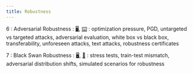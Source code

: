 ```yaml
---
title: Robustness
---
```


6
: Adversarial Robustness
    : [🖥️](https://docs.google.com/presentation/d/1HzloChC0XElQkCTI181CN6OaYcVNnB5l37sfuANkcq0/edit?usp=sharing), [⌨️](https://colab.research.google.com/drive/1ezV-jXyPgXDMSo6LqXyRgV_f2ky0cCFH?usp=sharing)
: optimization pressure, PGD, untargeted vs targeted attacks, adversarial evaluation, white box vs black box, transferability, unforeseen attacks, text attacks, robustness certificates

7
: Black Swan Robustness
  : [🖥️](https://docs.google.com/presentation/d/1uW7hNstJAq7_lSyk3yP8yTSjN85itESbDHFRi1F4wiw/edit?usp=sharing), [📝](https://drive.google.com/file/d/1lgnLhs10umc2pJBsTKZdEC4OqzIOllK4/view?usp=sharing)
: stress tests, train-test mismatch, adversarial distribution shifts, simulated scenarios for robustness
